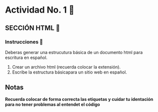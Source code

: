# Actividad No. 1 :memo:

## SECCIÓN HTML :orange_book:

### Instrucciones :book:
Deberas generar una estrucutura básica de un documento html para escritura en español.

1. Crear un archivo html (recuerda colocar la extensión).
2. Escribe la estructura básicapara un sitio web en español.

## Notas
**Recuerda colocar de forma correcta las etiquetas y cuidar tu identación para no tener problemas al entendet el código**